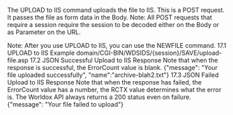 The UPLOAD to IIS command uploads the file to IIS. This is a POST request. It passes the file as form data in the Body.
Note: All POST requests that require a session require the session to be decoded either on the Body or as Parameter on the URL.
 
Note: After you use UPLOAD to IIS, you can use the NEWFILE command.
17.1	UPLOAD to IIS Example
domain/CGI-BIN/WDSIDS/{session}/SAVE/upload-file.asp
17.2	JSON Successful Upload to IIS Response
Note that when the response is successful, the ErrorCount value is blank. 
{"message": "Your file uploaded successfully", "name":"archive-blah2.txt"}
17.3	JSON Failed Upload to IIS Response 
Note that when the response has failed, the ErrorCount value has a number, the RCTX value determines what the error is. The Worldox API always returns a 200 status even on failure.  
{"message": "Your file failed to upload"}

